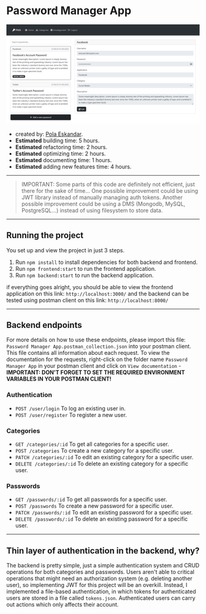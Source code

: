 # Password Manager App

![App Screenshot](./screenshots/001.png)

- created by: [Pola Eskandar](https://github.com/polaeskandar).
- **Estimated** building time: 5 hours.
- **Estimated** refactoring time: 2 hours.
- **Estimated** optimizing time: 2 hours.
- **Estimated** documenting time: 1 hours.
- **Estimated** adding new features time: 4 hours.

---

> IMPORTANT: Some parts of this code are definitely not efficient, just there for the sake of time... One possible improvement could be using JWT library instead of manually managing auth tokens. Another possible improvement could be using a DMS (Mongodb, MySQL, PostgreSQL...) instead of using filesystem to store data.

---
## Running the project

You set up and view the project in just 3 steps.

1) Run `npm install` to install dependencies for both backend and frontend.
2) Run `npm frontend:start` to run the frontend application.
3) Run `npm backend:start` to run the backend application.

if everything goes alright, you should be able to view the frontend application on this link: `http://localhost:3000/` and the backend can be tested using postman client on this link: `http://localhost:8000/`

---

## Backend endpoints

For more details on how to use these endpoints, please import this file: `Password Manager App.postman_collection.json` into your postman client. This file contains all information about each request. To view the documentation for the requests, right-click on the folder name `Password Manager App` in your postman client and click on `View documentation` - **IMPORTANT: DON'T FORGET TO SET THE REQUIRED ENVIRONMENT VARIABLES IN YOUR POSTMAN CLIENT!**

### Authentication
- `POST /user/login` To log an existing user in.
- `POST /user/register` To register a new user.

### Categories
- `GET /categories/:id` To get all categories for a specific user.
- `POST /categories` To create a new category for a specific user.
- `PATCH /categories/:id` To edit an existing category for a specific user.
- `DELETE /categories/:id` To delete an existing category for a specific user.

### Passwords

- `GET /passwords/:id` To get all passwords for a specific user.
- `POST /passwords` To create a new password for a specific user.
- `PATCH /passwords/:id` To edit an existing password for a specific user.
- `DELETE /passwords/:id` To delete an existing password for a specific user.

---

## Thin layer of authentication in the backend, why?

The backend is pretty simple, just a simple authentication system and CRUD operations for both categories and passwords. Users aren't able to critical operations that might need an authorization system (e.g. deleting another user), so implementing JWT for this project will be an overkill. Instead, I implemented a file-based authentication, in which tokens for authenticated users are stored in a file called `tokens.json`. Authenticated users can carry out actions which only affects their account.
